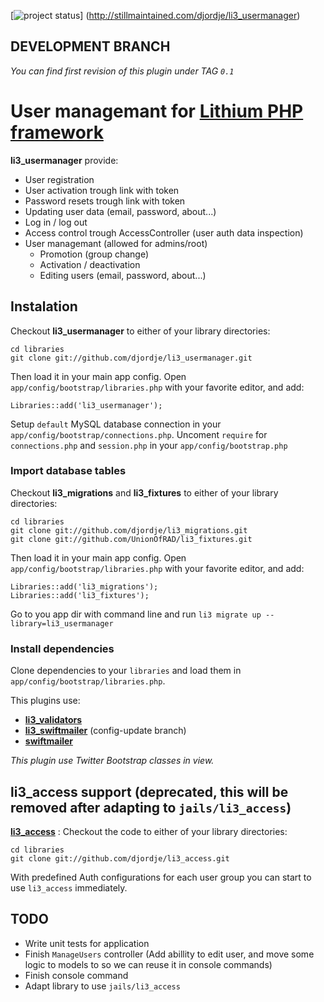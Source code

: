 [![project status](http://stillmaintained.com/djordje/li3_usermanager.png)]
(http://stillmaintained.com/djordje/li3_usermanager)

## DEVELOPMENT BRANCH

*You can find first revision of this plugin under TAG `0.1`*

# User managemant for [Lithium PHP framework](http://lithify.me/)

**li3_usermanager** provide:

* User registration
* User activation trough link with token
* Password resets trough link with token
* Updating user data (email, password, about...)
* Log in / log out
* Access control trough AccessController (user auth data inspection)
* User managemant (allowed for admins/root)
  * Promotion (group change)
  * Activation / deactivation
  * Editing users (email, password, about...)

## Instalation

Checkout **li3_usermanager** to either of your library directories:

	cd libraries
	git clone git://github.com/djordje/li3_usermanager.git

Then load it in your main app config. Open `app/config/bootstrap/libraries.php` with your favorite
editor, and add:

	Libraries::add('li3_usermanager');

Setup `default` MySQL database connection in your `app/config/bootstrap/connections.php`.
Uncoment `require` for `connections.php` and `session.php` in your `app/config/bootstrap.php`

### Import database tables

Checkout **li3_migrations** and **li3_fixtures** to either of your library directories:

	cd libraries
	git clone git://github.com/djordje/li3_migrations.git
	git clone git://github.com/UnionOfRAD/li3_fixtures.git

Then load it in your main app config. Open `app/config/bootstrap/libraries.php` with your favorite
editor, and add:

	Libraries::add('li3_migrations');
	Libraries::add('li3_fixtures');

Go to you app dir with command line and run `li3 migrate up --library=li3_usermanager`

### Install dependencies

Clone dependencies to your `libraries` and load them in `app/config/bootstrap/libraries.php`.

This plugins use:

* **[li3_validators](http://github.com/djordje/li3_validators)**
* **[li3_swiftmailer](http://github.com/djordje/li3_swiftmailer)** (config-update branch)
* **[swiftmailer](http://github.com/swiftmailer/swiftmailer)**

*This plugin use Twitter Bootstrap classes in view.*

## li3_access support (deprecated, this will be removed after adapting to `jails/li3_access`)

**[li3_access](http://github.com/djordje/li3_access)** :
Checkout the code to either of your library directories:

	cd libraries
	git clone git://github.com/djordje/li3_access.git

With predefined Auth configurations for each user group you can start to use `li3_access`
immediately.

## TODO

* Write unit tests for application
* Finish `ManageUsers` controller (Add abillity to edit user, and move some logic to models to
so we can reuse it in console commands)
* Finish console command
* Adapt library to use `jails/li3_access`